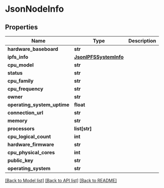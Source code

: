 # JsonNodeInfo


## Properties
Name | Type | Description | Notes
------------ | ------------- | ------------- | -------------
**hardware_baseboard** | **str** |  | [optional] 
**ipfs_info** | [**JsonIPFSSystemInfo**](JsonIPFSSystemInfo.md) |  | [optional] 
**cpu_model** | **str** |  | [optional] 
**status** | **str** |  | [optional] 
**cpu_family** | **str** |  | [optional] 
**cpu_frequency** | **str** |  | [optional] 
**owner** | **str** |  | [optional] 
**operating_system_uptime** | **float** |  | [optional] 
**connection_url** | **str** |  | [optional] 
**memory** | **str** |  | [optional] 
**processors** | **list[str]** |  | [optional] 
**cpu_logical_count** | **int** |  | [optional] 
**hardware_firmware** | **str** |  | [optional] 
**cpu_physical_cores** | **int** |  | [optional] 
**public_key** | **str** |  | [optional] 
**operating_system** | **str** |  | [optional] 

[[Back to Model list]](../README.md#documentation-for-models) [[Back to API list]](../README.md#documentation-for-api-endpoints) [[Back to README]](../README.md)


